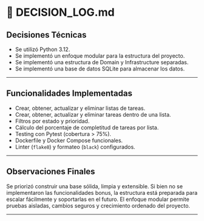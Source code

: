 # 📘 DECISION_LOG.md

## Decisiones Técnicas

- Se utilizó Python 3.12.
- Se implementó un enfoque modular para la estructura del proyecto.
- Se implementó una estructura de Domain y Infrastructure separadas.
- Se implementó una base de datos SQLite para almacenar los datos.

---

## Funcionalidades Implementadas

- Crear, obtener, actualizar y eliminar listas de tareas.
- Crear, obtener, actualizar y eliminar tareas dentro de una lista.
- Filtros por estado y prioridad.
- Cálculo del porcentaje de completitud de tareas por lista.
- Testing con Pytest (cobertura > 75%).
- Dockerfile y Docker Compose funcionales.
- Linter (`flake8`) y formateo (`black`) configurados.

---

## Observaciones Finales

Se priorizó construir una base sólida, limpia y extensible. Si bien no se implementaron las funcionalidades bonus, la estructura está preparada para escalar fácilmente y soportarlas en el futuro. El enfoque modular permite pruebas aisladas, cambios seguros y crecimiento ordenado del proyecto.

---

